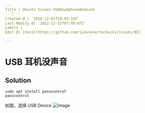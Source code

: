 ```yaml
---
Title | Ubuntu Issues USBHeadphoneNoSound
-- | --
Created @ | `2018-12-01T18:03:19Z`
Last Modify @| `2022-12-22T07:49:07Z`
Labels | ``
Edit @| [here](https://github.com/junxnone/techwiki/issues/93)

---
```

# USB 耳机没声音

## Solution

```
sudo apt install pavucontrol
pavucontrol
```
如图，选择 USB Device 
![image](https://user-images.githubusercontent.com/2216970/49331354-5a348d00-f5d6-11e8-93f8-57b521307c43.png)

